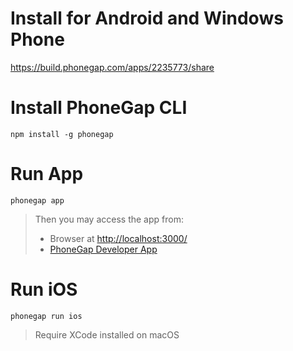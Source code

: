 # Install for Android and Windows Phone

https://build.phonegap.com/apps/2235773/share


# Install PhoneGap CLI

    npm install -g phonegap

# Run App

    phonegap app

> Then you may access the app from:
> * Browser at [http://localhost:3000/](http://localhost:3000/)
> * [PhoneGap Developer App](http://docs.phonegap.com/getting-started/2-install-mobile-app/) 

# Run iOS

    phonegap run ios

> Require XCode installed on macOS
